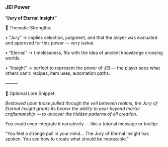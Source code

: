 ### JEI Power

**“Jury of Eternal Insight”**

🌌 Thematic Strengths:

• “Jury” → implies selection, judgment, and that the player was evaluated and approved for this power — very isekai.

• “Eternal” → timelessness, fits with the idea of ancient knowledge crossing worlds.

• “Insight” → perfect to represent the power of JEI — the player sees what others can’t: recipes, item uses, automation paths.

⸻

🔮 Optional Lore Snippet:

_Bestowed upon those pulled through the veil between realms, the Jury of Eternal Insight grants its bearer the ability to peer beyond mortal craftsmanship — to uncover the hidden patterns of all creation._

You could even integrate it narratively — like a tutorial message or tooltip:

“You feel a strange pull in your mind… The Jury of Eternal Insight has spoken. You see how to create what should be impossible.”
